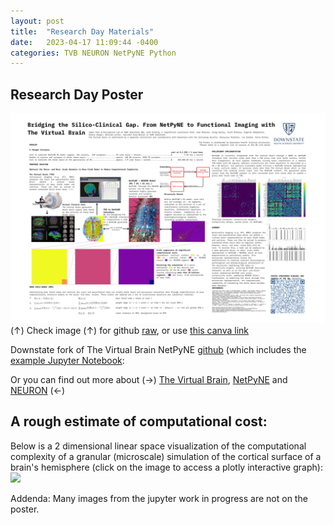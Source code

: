 ```yaml
---
layout: post
title:  "Research Day Materials"
date:   2023-04-17 11:09:44 -0400
categories: TVB NEURON NetPyNE Python
---
```


## Research Day Poster
[![](https://raw.githubusercontent.com/jchen6727/portal/main/images/res_4_17/poster.png)](https://raw.githubusercontent.com/jchen6727/portal/main/images/res_4_17/poster.png)
(↑) Check image (↑) for github [raw](https://raw.githubusercontent.com/jchen6727/portal/main/images/res_4_17/poster.png), or use [this canva link](https://www.canva.com/design/DAFgZgHzD20/ljwtaBGKzVLwajcSATDf6A/view?utm_content=DAFgZgHzD20&utm_campaign=designshare&utm_medium=link&utm_source=publishsharelink)

Downstate fork of The Virtual Brain NetPyNE [github](https://github.com/suny-downstate-medical-center/tvb-multiscale) (which includes the [example Jupyter Notebook](https://github.com/suny-downstate-medical-center/tvb-multiscale/tree/master/examples/tvb_netpyne/notebooks):

Or you can find out more about (→) [The Virtual Brain](https://www.thevirtualbrain.org/tvb/zwei), [NetPyNE](http://www.netpyne.org) and [NEURON](https://nrn.readthedocs.io/en/8.2.2/) (←)

## A rough estimate of computational cost:
Below is a 2 dimensional linear space visualization of the computational complexity of a granular (microscale) simulation of the cortical surface of a brain's hemisphere (click on the image to access a plotly interactive graph):
[![](https://raw.githubusercontent.com/jchen6727/portal/main/resources/r23_04_17/scales.png)](https://jchen6727.github.io/portal/resources/r23_04_17_0/multiscale_viz.html)







Addenda:
Many images from the jupyter work in progress are not on the poster.

